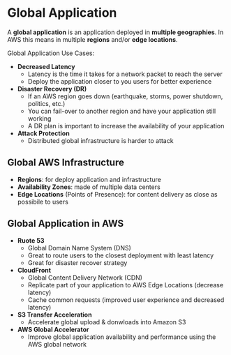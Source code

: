# Global Application

A **global application** is an application deployed in **multiple geographies**. In AWS this means in multiple **regions** and/or **edge locations**.

Global Application Use Cases:
- **Decreased Latency**
    - Latency is the time it takes for a network packet to reach the server
    - Deploy the application closer to you users for better experience
- **Disaster Recovery (DR)**
    - If an AWS region goes down (earthquake, storms, power shutdown, politics, etc.)
    - You can fail-over to another region and have your application still working
    - A DR plan is important to increase the availability of your application
- **Attack Protection**
    - Distributed global infrastructure is harder to attack

## Global AWS Infrastructure

- **Regions**: for deploy application and infrastructure
- **Availability Zones**: made of multiple data centers
- **Edge Locations** (Points of Presence): for content delivery as close as possibile to users

## Global Application in AWS

- **Ruote 53**
    - Global Domain Name System (DNS)
    - Great to route users to the closest deployment with least latency
    - Great for disaster recover strategy
- **CloudFront**
    - Global Content Delivery Network (CDN)
    - Replicate part of your application to AWS Edge Locations (decrease latency)
    - Cache common requests (improved user experience and decreased latency)
- **S3 Transfer Acceleration**
    - Accelerate global upload & donwloads into Amazon S3
- **AWS Global Accelerator**
    - Improve global application availability and performance using the AWS global network